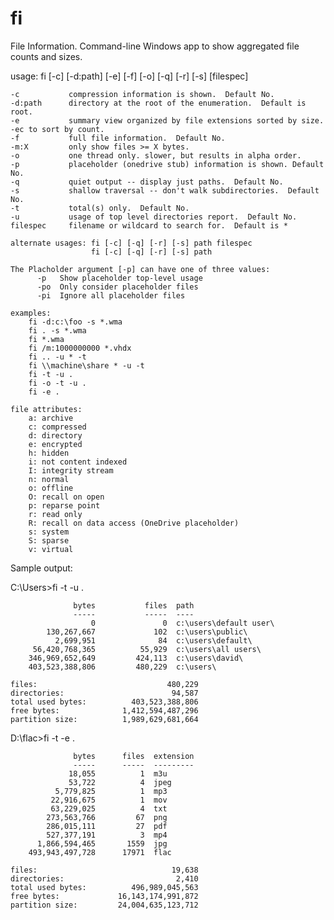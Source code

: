 # fi
File Information. Command-line Windows app to show aggregated file counts and sizes.

usage: fi [-c] [-d:path] [-e] [-f] [-o] [-q] [-r] [-s] [filespec]

    -c           compression information is shown.  Default No.
    -d:path      directory at the root of the enumeration.  Default is root.
    -e           summary view organized by file extensions sorted by size. -ec to sort by count.
    -f           full file information.  Default No.
    -m:X         only show files >= X bytes.
    -o           one thread only. slower, but results in alpha order.
    -p           placeholder (onedrive stub) information is shown. Default No.
    -q           quiet output -- display just paths.  Default No.
    -s           shallow traversal -- don't walk subdirectories.  Default No.
    -t           total(s) only.  Default No.
    -u           usage of top level directories report.  Default No.
    filespec     filename or wildcard to search for.  Default is *

    alternate usages: fi [-c] [-q] [-r] [-s] path filespec
                      fi [-c] [-q] [-r] [-s] path

    The Placholder argument [-p] can have one of three values:
          -p   Show placeholder top-level usage
          -po  Only consider placeholder files
          -pi  Ignore all placeholder files

    examples:
        fi -d:c:\foo -s *.wma
        fi . -s *.wma
        fi *.wma
        fi /m:1000000000 *.vhdx
        fi .. -u * -t
        fi \\machine\share * -u -t
        fi -t -u .
        fi -o -t -u .
        fi -e .

    file attributes:
        a: archive
        c: compressed
        d: directory
        e: encrypted
        h: hidden
        i: not content indexed
        I: integrity stream
        n: normal
        o: offline
        O: recall on open
        p: reparse point
        r: read only
        R: recall on data access (OneDrive placeholder)
        s: system
        S: sparse
        v: virtual

Sample output:

C:\Users>fi -t -u .

                  bytes           files  path
                  -----           -----  ----
                      0               0  c:\users\default user\
            130,267,667             102  c:\users\public\
              2,699,951              84  c:\users\default\
         56,420,768,365          55,929  c:\users\all users\
        346,969,652,649         424,113  c:\users\david\
        403,523,388,806         480,229  c:\users\

    files:                             480,229
    directories:                        94,587
    total used bytes:          403,523,388,806
    free bytes:              1,412,594,487,296
    partition size:          1,989,629,681,664
    

D:\flac>fi -t -e .

                  bytes      files  extension
                  -----      -----  ---------
                 18,055          1  m3u
                 53,722          4  jpeg
              5,779,825          1  mp3
             22,916,675          1  mov
             63,229,025          4  txt
            273,563,766         67  png
            286,015,111         27  pdf
            527,377,191          3  mp4
          1,866,594,465       1559  jpg
        493,943,497,728      17971  flac

    files:                              19,638
    directories:                         2,410
    total used bytes:          496,989,045,563
    free bytes:             16,143,174,991,872
    partition size:         24,004,635,123,712
